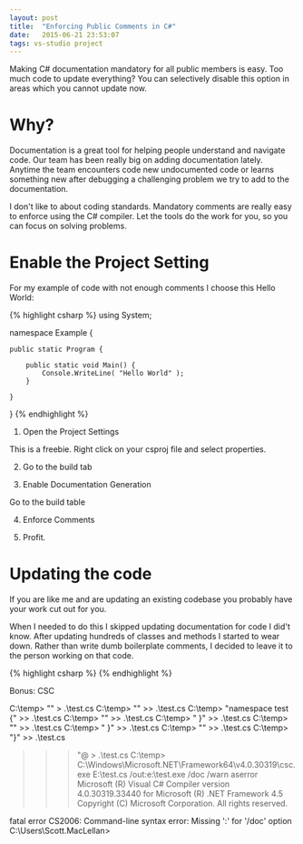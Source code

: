 ```yaml
---
layout: post
title:  "Enforcing Public Comments in C#"
date:   2015-06-21 23:53:07
tags: vs-studio project
---
```


Making C# documentation mandatory for all public members is easy. Too much code
to update everything? You can selectively disable this option in areas which
you cannot update now.

Why?
===============================================================================

Documentation is a great tool for helping people understand and navigate code.
Our team has been really big on adding documentation lately. Anytime the team
encounters code new undocumented code or learns something new after debugging a
challenging problem we try to add to the documentation.

I don't like to about coding standards. Mandatory comments are really easy to
enforce using the C# compiler. Let the tools do the work for you, so you can
focus on solving problems.

Enable the Project Setting
===============================================================================

For my example of code with not enough comments I choose this Hello World:

{% highlight csharp %}
using System;

namespace Example {

	public static Program {

		public static void Main() {
			Console.WriteLine( "Hello World" );
		}

	}

}
{% endhighlight %}

1. Open the Project Settings

This is a freebie. Right click on your csproj file and select properties.

2. Go to the build tab

3. Enable Documentation Generation

Go to the build table

4. Enforce Comments


5. Profit.


Updating the code
===============================================================================

If you are like me and are updating an existing codebase you probably have your
work cut out for you.

When I needed to do this I skipped updating documentation for code I did't know.
After updating hundreds of classes and methods I started to wear down. Rather
than write dumb boilerplate comments, I decided to leave it to the person
working on that code.

{% highlight csharp %}
{% endhighlight %}


Bonus: CSC



C:\temp> "" > .\test.cs
C:\temp> "" >> .\test.cs
C:\temp> "namespace test {" >> .\test.cs
C:\temp> "" >> .\test.cs
C:\temp> "    }" >> .\test.cs
C:\temp> "" >> .\test.cs
C:\temp> "  }" >> .\test.cs
C:\temp> "" >> .\test.cs
C:\temp> "}" >> .\test.cs
>>> 
>>>

>>> "@ > .\test.cs
C:\temp> C:\Windows\Microsoft.NET\Framework64\v4.0.30319\csc.exe E:\test.cs /out:e:\test.exe /doc /warn
aserror
Microsoft (R) Visual C# Compiler version 4.0.30319.33440
for Microsoft (R) .NET Framework 4.5
Copyright (C) Microsoft Corporation. All rights reserved.

fatal error CS2006: Command-line syntax error: Missing ':<text>' for '/doc' option
C:\Users\Scott.MacLellan>
